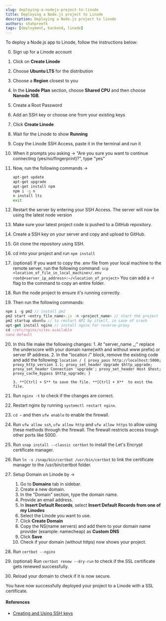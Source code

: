 ```yaml
---
slug: deploying-a-nodejs-project-to-linode
title: Deploying a Node.js project to Linode
description: Deploying a Node.js project to linode
authors: shahpreetk
tags: [deployment, backend, linode]
---
```


To deploy a Node.js app to Linode, follow the instructions below:
<!-- truncate -->
0. Sign up for a Linode account
1. Click on **Create Linode**
2. Choose **Ubuntu LTS** for the distribution
3. Choose a **Region** closest to you
4. In the **Linode Plan** section, choose **Shared CPU** and then choose **Nanode 1GB**.
5. Create a Root Password
6. Add an SSH key or choose one from your existing keys
7. Click **Create Linode**
8. Wait for the Linode to show **Running**
9. Copy the Linode SSH Access, paste it in the terminal and run it
10. When it prompts you asking -> "Are you sure you want to continue connecting (yes/no/fingerprint)?", type "yes"
11. Now, run the following commands ->

    ```sh
    apt-get update
    apt-get upgrade
    apt-get install npm
    npm i -g n
    n install lts
    exit
    ```
12. Restart the server by entering your SSH Access. The server will now be using the latest node version
13. Make sure your latest project code is pushed to a GitHub repository.
14. Create a SSH key on your server and copy and upload to GitHub.
15. Git clone the repository using SSH.
16. cd into your project and run ```npm install```
17. (optional) If you want to copy the .env file from your local machine to the remote server, run the following command:
      ```scp <location_of_file_in_local_machine>/.env root@<server_ip_address>:~/<location_of_project>```
You can add a -r flag to the command to copy an entire folder.
18. Run the node project to ensure it's running correctly.
19. Then run the following commands:
```js
npm i -g pm2 // install pm2
pm2 start <entry_file_name>.js -n <project_name> // start the project
pm2 startup ubuntu // to restart API by itself, in case of crash
apt-get install nginx // install nginx for reverse-proxy
cd ~/etc/nginx/sites-available
nano default
```

20. In this file make the following changes:
        1. At "server_name _;" replace the underscore with your domain name(with and without www prefix) or server IP address.
        2. In the "location /" block, remove the existing code and add the following:
              ```
              location / {
                  proxy_pass http://localhost:5000;
                  proxy_http_version 1.1;
                  proxy_set_header Upgrade $http_upgrade;
                  proxy_set_header Connection 'upgrade';
                  proxy_set_header Host $host;
                  proxy_cache_bypass $http_upgrade;
              }
              ```

        3. **[Ctrl] + S** to save the file. **[Ctrl] + X**  to exit the file.
24. Run ```nginx -t``` to check if the changes are correct.
25. Restart nginx by running ```systemctl restart nginx```.
26. ```cd ~``` and then ```ufw enable``` to enable the firewall.
27. Run ```ufw allow ssh```, ```ufw allow http``` and ```ufw allow https``` to allow using these methods through the firewall. The firewall restricts access trough other ports like 5000.
28. Run ```snap install --classic certbot``` to install the Let's Encrypt certificate manager.
29. Run ```ln -s /snap/bin/certbot /usr/bin/certbot``` to link the certificate manager to the /usr/bin/certbot folder.
30. Setup Domain on Linode by ->
    1. Go to **Domains** tab in sidebar.
    2. Create a new domain.
    3. In the "Domain" section, type the domain name.
    4. Provide an email address.
    5. In **Insert Default Records**, select **Insert Default Records from one of my Linodes**
    6. Select the Linode you want to use.
    7. Click **Create Domain**
    8. Copy the NS(name servers) and add them to your domain name provider (example: namecheap) as **Custom DNS**
    9. Click **Save**
    10. Check if your domain (without https) now shows your project.
31. Run ```certbot --nginx```
32. (optional) Run ```certbot renew --dry-run``` to check if the SSL certificate gets renewed successfully.
33. Reload your domain to check if it is now secure.

You have now successfully deployed your project to a Linode with a SSL certificate.

#### References
- [Creating and Using SSH keys](https://www.linode.com/docs/guides/use-public-key-authentication-with-ssh/)